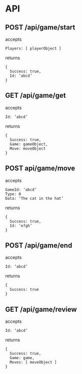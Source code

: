 # API

## POST /api/game/start

accepts

```
Players: [ playerObject ]
```

returns

```
{
  Success: true,
  Id: ‘abcd’
}
```

## GET /api/game/get

accepts

```
Id: ‘abcd’
```

returns

```
{
  Success: true,
  Game: gameObject,
  Move: moveObject
}
```

## POST api/game/move

accepts

```
GameId: ‘abcd’
Type: 0
Data: ‘The cat in the hat’
```

returns

```
{
  Success: true, 
  Id: ‘efgh’
}
```

## POST /api/game/end

accepts

```
Id: ‘abcd’
```

returns

```
{
  Success: true
}
```

## GET /api/game/review

accepts

```
Id: ‘abcd’
```

returns

```
{
  Success: true,
  Game: game,
  Moves: [ moveObject ]
}
```
